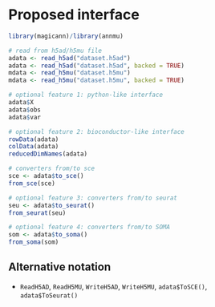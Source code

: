 # Proposed interface


```r
library(magicann)/library(annmu)

# read from h5ad/h5mu file
adata <- read_h5ad("dataset.h5ad")
adata <- read_h5ad("dataset.h5ad", backed = TRUE)
mdata <- read_h5mu("dataset.h5mu")
mdata <- read_h5mu("dataset.h5mu", backed = TRUE)

# optional feature 1: python-like interface
adata$X
adata$obs
adata$var

# optional feature 2: bioconductor-like interface
rowData(adata)
colData(adata)
reducedDimNames(adata)

# converters from/to sce
sce <- adata$to_sce()
from_sce(sce)

# optional feature 3: converters from/to seurat
seu <- adata$to_seurat()
from_seurat(seu)

# optional feature 4: converters from/to SOMA
som <- adata$to_soma()
from_soma(som)
```

## Alternative notation

* `ReadH5AD`, `ReadH5MU`, `WriteH5AD`, `WriteH5MU`, `adata$ToSCE()`, `adata$ToSeurat()`